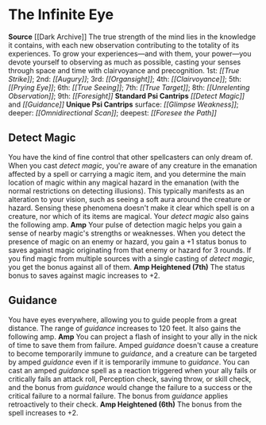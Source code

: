 ﻿---
id: '2'
name: The Infinite Eye
rarity: Common
source: '[[DATABASE/source/Dark Archive|Dark Archive]]'
spell:
- '[[DATABASE/spell/Augury|Augury]]'
- '[[DATABASE/spell/Clairvoyance|Clairvoyance]]'
- '[[DATABASE/spell/Detect Magic|Detect Magic]]'
- '[[DATABASE/spell/Foresee the Path|Foresee the Path]]'
- '[[DATABASE/spell/Foresight|Foresight]]'
- '[[DATABASE/spell/Glimpse Weakness|Glimpse Weakness]]'
- '[[DATABASE/spell/Guidance|Guidance]]'
- '[[DATABASE/spell/Omnidirectional Scan|Omnidirectional Scan]]'
- '[[DATABASE/spell/Organsight|Organsight]]'
- '[[DATABASE/spell/Prying Eye|Prying Eye]]'
- '[[DATABASE/spell/True Seeing|TrueSeeing]]'
- '[[DATABASE/spell/True Strike|True Strike]]'
- '[[DATABASE/spell/True Target|True Target]]'
- '[[DATABASE/spell/Unrelenting Observation|Unrelenting Observation]]'
trait: null
type: Psychic Conscious Mind

---
# The Infinite Eye

**Source** [[Dark Archive]]
The true strength of the mind lies in the knowledge it contains, with each new observation contributing to the totality of its experiences. To grow your experiences—and with them, your power—you devote yourself to observing as much as possible, casting your senses through space and time with clairvoyance and precognition.
1st: _[[True Strike]]_; 2nd: _[[Augury]]_; 3rd: _[[Organsight]]_; 4th: _[[Clairvoyance]]_; 5th: _[[Prying Eye]]_; 6th: _[[True Seeing]]_; 7th: _[[True Target]]_; 8th: _[[Unrelenting Observation]]_; 9th: _[[Foresight]]_
**Standard Psi Cantrips** _[[Detect Magic]]_ and _[[Guidance]]_
**Unique Psi Cantrips** surface: _[[Glimpse Weakness]]_; deeper: _[[Omnidirectional Scan]]_; deepest: _[[Foresee the Path]]_

## Detect Magic

You have the kind of fine control that other spellcasters can only dream of. When you cast _detect magic_, you're aware of any creature in the emanation affected by a spell or carrying a magic item, and you determine the main location of magic within any magical hazard in the emanation (with the normal restrictions on detecting illusions). This typically manifests as an alteration to your vision, such as seeing a soft aura around the creature or hazard. Sensing these phenomena doesn't make it clear which spell is on a creature, nor which of its items are magical. Your _detect magic_ also gains the following amp.
**Amp** Your pulse of detection magic helps you gain a sense of nearby magic's strengths or weaknesses. When you detect the presence of magic on an enemy or hazard, you gain a +1 status bonus to saves against magic originating from that enemy or hazard for 3 rounds. If you find magic from multiple sources with a single casting of _detect magic_, you get the bonus against all of them.
**Amp Heightened (7th)** The status bonus to saves against magic increases to +2.

## Guidance

You have eyes everywhere, allowing you to guide people from a great distance. The range of _guidance_ increases to 120 feet. It also gains the following amp.
**Amp** You can project a flash of insight to your ally in the nick of time to save them from failure. Amped _guidance_ doesn't cause a creature to become temporarily immune to _guidance_, and a creature can be targeted by amped _guidance_ even if it is temporarily immune to _guidance_.
 You can cast an amped _guidance_ spell as a reaction triggered when your ally fails or critically fails an attack roll, Perception check, saving throw, or skill check, and the bonus from _guidance_ would change the failure to a success or the critical failure to a normal failure. The bonus from _guidance_ applies retroactively to their check.
**Amp Heightened (6th)** The bonus from the spell increases to +2.